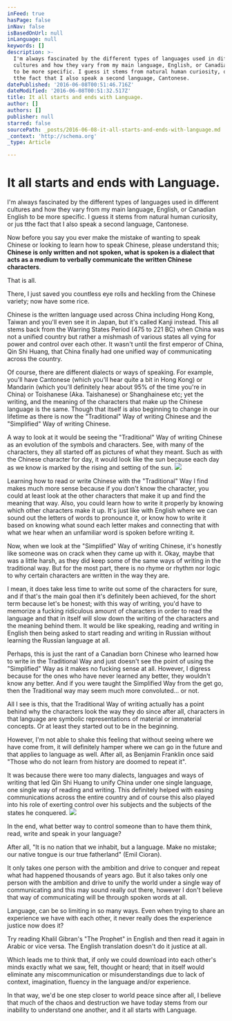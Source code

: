 ```yaml
---
inFeed: true
hasPage: false
inNav: false
isBasedOnUrl: null
inLanguage: null
keywords: []
description: >-
  I'm always fascinated by the different types of languages used in different
  cultures and how they vary from my main language, English, or Canadian English
  to be more specific. I guess it stems from natural human curiosity, or jus
  tthe fact that I also speak a second language, Cantonese. 
datePublished: '2016-06-08T00:51:46.716Z'
dateModified: '2016-06-08T00:51:32.517Z'
title: It all starts and ends with Language.
author: []
authors: []
publisher: null
starred: false
sourcePath: _posts/2016-06-08-it-all-starts-and-ends-with-language.md
_context: 'http://schema.org'
_type: Article

---
```

# It all starts and ends with Language.

I'm always fascinated by the different types of languages used in different cultures and how they vary from my main language, English, or Canadian English to be more specific. I guess it stems from natural human curiosity, or jus tthe fact that I also speak a second language, Cantonese. 

Now before you say you ever make the mistake of wanting to speak Chinese or looking to learn how to speak Chinese, please understand this; **Chinese is only written and not spoken, what is spoken is a dialect that acts as a medium to verbally communicate the written Chinese characters**. 

That is all.

There, I just saved you countless eye rolls and heckling from the Chinese variety; now have some rice. 

Chinese is the written language used across China including Hong Kong, Taiwan and you'll even see it in Japan, but it's called Kanji instead. This all stems back from the Warring States Period (475 to 221 BC) when China was not a unified country but rather a mishmash of various states all vying for power and control over each other. It wasn't until the first emperor of China, Qin Shi Huang, that China finally had one unified way of communicating across the country. 

Of course, there are different dialects or ways of speaking. For example, you'll have Cantonese (which you'll hear quite a bit in Hong Kong) or Mandarin (which you'll definitely hear about 95% of the time you're in China) or Toishanese (Aka. Taishanese) or Shanghainese etc; yet the writing, and the meaning of the characters that make up the Chinese language is the same. Though that itself is also beginning to change in our lifetime as there is now the "Traditional" Way of writing Chinese and the "Simplified" Way of writing Chinese. 

A way to look at it would be seeing the "Traditional" Way of writing Chinese as an evolution of the symbols and characters. See, with many of the characters, they all started off as pictures of what they meant. Such as with the Chinese character for day, it would look like the sun because each day as we know is marked by the rising and setting of the sun.
![](https://the-grid-user-content.s3-us-west-2.amazonaws.com/8f1d090e-0c36-4b28-87d4-56138bdd8aa1.jpg)

Learning how to read or write Chinese with the "Traditional" Way I find makes much more sense because if you don't know the character, you could at least look at the other characters that make it up and find the meaning that way. Also, you could learn how to write it properly by knowing which other characters make it up. It's just like with English where we can sound out the letters of words to pronounce it, or know how to write it based on knowing what sound each letter makes and connecting that with what we hear when an unfamiliar word is spoken before writing it.

Now, when we look at the "Simplified" Way of writing Chinese, it's honestly like someone was on crack when they came up with it. Okay, maybe that was a little harsh, as they did keep some of the same ways of writing in the traditional way. But for the most part, there is no rhyme or rhythm nor logic to why certain characters are written in the way they are. 

I mean, it does take less time to write out some of the characters for sure, and if that's the main goal then it's definitely been achieved, for the short term because let's be honest; with this way of writing, you'd have to memorize a fucking ridiculous amount of characters in order to read the language and that in itself will slow down the writing of the characters and the meaning behind them. It would be like speaking, reading and writing in English then being asked to start reading and writing in Russian without learning the Russian language at all. 

Perhaps, this is just the rant of a Canadian born Chinese who learned how to write in the Traditional Way and just doesn't see the point of using the "Simplified" Way as it makes no fucking sense at all. However, I digress because for the ones who have never learned any better, they wouldn't know any better. And if you were taught the Simplified Way from the get go, then the Traditional way may seem much more convoluted... or not.

All I see is this, that the Traditional Way of writing actually has a point behind why the characters look the way they do since after all, characters in that language are symbolic representations of material or immaterial concepts. Or at least they started out to be in the beginning.

However, I'm not able to shake this feeling that without seeing where we have come from, it will definitely hamper where we can go in the future and that applies to language as well. After all, as Benjamin Franklin once said "Those who do not learn from history are doomed to repeat it". 

It was because there were too many dialects, languages and ways of writing that led Qin Shi Huang to unify China under one single language, one single way of reading and writing. This definitely helped with easing communications across the entire country and of course this also played into his role of exerting control over his subjects and the subjects of the states he conquered. ![](https://the-grid-user-content.s3-us-west-2.amazonaws.com/ed67ffdf-c532-4117-812f-a8b0c0d6a46d.jpg)

In the end, what better way to control someone than to have them think, read, write and speak in your language?

After all, "It is no nation that we inhabit, but a language. Make no mistake; our native tongue is our true fatherland" (Emil Cioran).

It only takes one person with the ambition and drive to conquer and repeat what had happened thousands of years ago. But it also takes only one person with the ambition and drive to unify the world under a single way of communicating and this may sound really out there, however I don't believe that way of communicating will be through spoken words at all.

Language, can be so limiting in so many ways. Even when trying to share an experience we have with each other, it never really does the experience justice now does it? 

Try reading Khalil Gibran's "The Prophet" in English and then read it again in Arabic or vice versa. The English translation doesn't do it justice at all. 

Which leads me to think that, if only we could download into each other's minds exactly what we saw, felt, thought or heard; that in itself would eliminate any miscommunication or misunderstandings due to lack of context, imagination, fluency in the language and/or experience.

In that way, we'd be one step closer to world peace since after all, I believe that much of the chaos and destruction we have today stems from our inability to understand one another, and it all starts with Language.